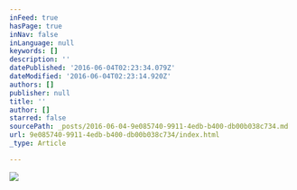 ```yaml
---
inFeed: true
hasPage: true
inNav: false
inLanguage: null
keywords: []
description: ''
datePublished: '2016-06-04T02:23:34.079Z'
dateModified: '2016-06-04T02:23:14.920Z'
authors: []
publisher: null
title: ''
author: []
starred: false
sourcePath: _posts/2016-06-04-9e085740-9911-4edb-b400-db00b038c734.md
url: 9e085740-9911-4edb-b400-db00b038c734/index.html
_type: Article

---
```

![](https://the-grid-user-content.s3-us-west-2.amazonaws.com/30b99cf5-2937-4c74-875b-96d02c45e8ec.jpg)